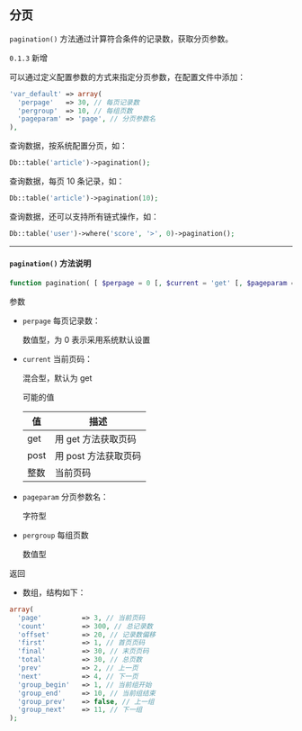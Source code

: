## 分页

`pagination()` 方法通过计算符合条件的记录数，获取分页参数。

`0.1.3` 新增

可以通过定义配置参数的方式来指定分页参数，在配置文件中添加：

``` php
'var_default' => array(
  'perpage'   => 30, // 每页记录数
  'pergroup'  => 10, // 每组页数
  'pageparam' => 'page', // 分页参数名
),
```

查询数据，按系统配置分页，如：

``` php
Db::table('article')->pagination();
```

查询数据，每页 10 条记录，如：

``` php
Db::table('article')->pagination(10);
```

查询数据，还可以支持所有链式操作，如：

``` php
Db::table('user')->where('score', '>', 0)->pagination();
```

----------

#### `pagination()` 方法说明

``` php
function pagination( [ $perpage = 0 [, $current = 'get' [, $pageparam = 'page' [, $pergroup = 0 ]]]] )
```

参数

* `perpage` 每页记录数：

  数值型，为 0 表示采用系统默认设置

* `current` 当前页码：

  混合型，默认为 get

  可能的值

  | 值 | 描述 |
  | - | - |
  | get | 用 get 方法获取页码 |
  | post | 用 post 方法获取页码 |
  | 整数 | 当前页码 |

* `pageparam` 分页参数名：

  字符型

* `pergroup` 每组页数

  数值型

返回

* 数组，结构如下：

``` php
array(
  'page'          => 3, // 当前页码
  'count'         => 300, // 总记录数
  'offset'        => 20, // 记录数偏移
  'first'         => 1, // 首页页码
  'final'         => 30, // 末页页码
  'total'         => 30, // 总页数
  'prev'          => 2, // 上一页
  'next'          => 4, // 下一页
  'group_begin'   => 1, // 当前组开始
  'group_end'     => 10, // 当前组结束
  'group_prev'    => false, // 上一组
  'group_next'    => 11, // 下一组
);
```
